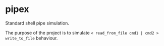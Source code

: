 # pipex
Standard shell pipe simulation.

The purpose of the project is to simulate `< read_from_file cmd1 | cmd2 > write_to_file` behaviour.
